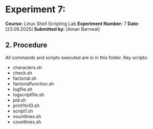# Experiment 7:

**Course:** Linux Shell Scripting Lab
**Experiment Number:** 7
**Date:** [23.09.2025]
**Submitted by:** [Aman Barnwal]

## 2. Procedure
All commands and scripts executed are in in this folder. Key scripts:
- characters.sh
- check.sh
- factorial.sh
- factorialfunction.sh
- logfile.sh
- logscriptfile.sh
- pid.sh
- print1to10.sh
- script1.sh
- vountlines.sh
- countlines.sh

